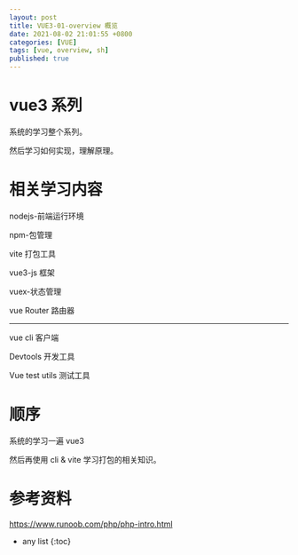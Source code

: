 ```yaml
---
layout: post
title: VUE3-01-overview 概览
date: 2021-08-02 21:01:55 +0800
categories: [VUE]
tags: [vue, overview, sh]
published: true
---
```


# vue3 系列

系统的学习整个系列。

然后学习如何实现，理解原理。

# 相关学习内容

nodejs-前端运行环境

npm-包管理

vite 打包工具

vue3-js 框架

vuex-状态管理

vue Router 路由器

-----------------

vue cli 客户端

Devtools 开发工具

Vue test utils 测试工具

# 顺序

系统的学习一遍 vue3

然后再使用 cli & vite 学习打包的相关知识。

# 参考资料

https://www.runoob.com/php/php-intro.html

* any list
{:toc}
